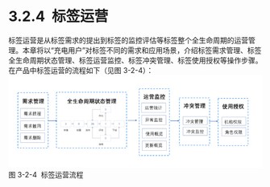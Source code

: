 # 3.2.4  标签运营

标签运营是从标签需求的提出到标签的监控评估等标签整个全生命周期的运营管理。本章将以“充电用户”对标签不同的需求和应用场景，介绍标签需求管理、标签全生命周期状态管理、标签运营监控、标签冲突管理、标签使用授权等操作步骤。在产品中标签运营的流程如下（见图 3-2-4）：<br />![](<../../assets/images/(139).png#height=152&width=415>)<br />图 3-2-4  标签运营流程
<a name="GUisd"></a>